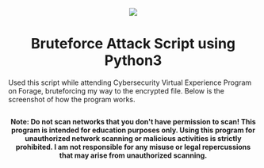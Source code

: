 <p align="center">
  <img src="https://i.imgur.com/kK9cWR6.png">
</p>

<h1 align="center">Bruteforce Attack Script using Python3</h1>
<p>
  Used this script while attending Cybersecurity Virtual Experience Program on Forage, bruteforcing my way to the encrypted file. Below is the screenshot of how the program works.
</p>

<p align="center">
  <img src="">
</p>

<p align="center">
  <b>
 Note: Do not scan networks that you don't have permission to scan! This program is intended for education purposes only. Using this program for unauthorized network scanning or malicious activities is strictly prohibited. I am not responsible for any misuse or legal repercussions that may arise from unauthorized scanning.
 </b>
</p>
